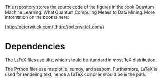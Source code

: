 This repository stores the source code of the figures in the book Quantum Machine Learning: What Quantum Computing Means to Data Mining. More information on the book is here:

[http://peterwittek.com/](http://peterwittek.com/)

Dependencies
==
The LaTeX files use tikz, which should be standard in most TeX distribution. 

The Python files use matplotlib, numpy, and seaborn. Furthermore, LaTeX is used for rendering text, hence a LaTeX compiler should be in the path.
